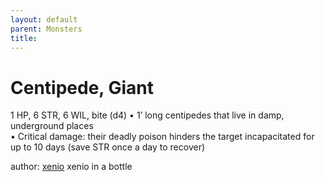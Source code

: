 ```yaml
---
layout: default
parent: Monsters 
title: 
--- 
```

# Centipede, Giant
1 HP, 6 STR, 6 WIL, bite (d4)
• 1’ long centipedes that live in damp, underground places  
• Critical damage: their deadly poison hinders the target incapacitated for up to 10 days (save STR once a day to recover)  





author: [xenio](https://xenioinabottle.blogspot.com/2021/02/classic-monsters-for-cairnito-part-1.html) xenio in a bottle



